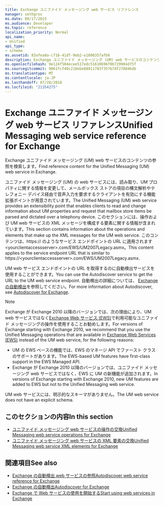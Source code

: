 ```yaml
---
title: Exchange ユニファイド メッセージング web サービス リファレンス
manager: sethgros
ms.date: 09/17/2015
ms.audience: Developer
ms.topic: reference
localization_priority: Normal
api_name:
- Unified
api_type:
- schema
ms.assetid: 83afea8a-c716-41df-9eb2-e1000357afb6
description: Exchange ユニファイド メッセージング (UM) web サービスのコンテンツの参照を検索します。
ms.openlocfilehash: 9e124f504ecee517edc51610696f06729904d75f
ms.sourcegitcommit: 9061fcf40c218ebe88911783f357b7df278846db
ms.translationtype: MT
ms.contentlocale: ja-JP
ms.lasthandoff: 07/28/2018
ms.locfileid: "21354275"
---
```

# <a name="unified-messaging-web-service-reference-for-exchange"></a><span data-ttu-id="d054f-103">Exchange ユニファイド メッセージング web サービス リファレンス</span><span class="sxs-lookup"><span data-stu-id="d054f-103">Unified Messaging web service reference for Exchange</span></span>

<span data-ttu-id="d054f-104">Exchange ユニファイド メッセージング (UM) web サービスのコンテンツの参照を検索します。</span><span class="sxs-lookup"><span data-stu-id="d054f-104">Find reference content for the Unified Messaging (UM) web service in Exchange.</span></span>
  
<span data-ttu-id="d054f-105">ユニファイド メッセージング (UM) の web サービスには、読み取り、UM プロパティに関する情報を変更して、メールボックス ストアの項目の構文解析やテレフォニー デバイス経由で音声入力を要求するクライアントを有効にする機能拡張ポイントが用意されています。</span><span class="sxs-lookup"><span data-stu-id="d054f-105">The Unified Messaging (UM) web service provides an extensibility point that enables clients to read and change information about UM properties and request that mailbox store items be parsed and dictated over a telephony device.</span></span> <span data-ttu-id="d054f-106">このセクションには、操作および UM web サービスの XML メッセージを構成する要素に関する情報が含まれています。</span><span class="sxs-lookup"><span data-stu-id="d054f-106">This section contains information about the operations and elements that make up the XML messages for the UM web service.</span></span> <span data-ttu-id="d054f-107">このコンテンツは、https:// のようなサービス エンドポイントの URL に適用されます\<yourclientaccessserver\>.com/EWS/UM2007Legacy.asmx。</span><span class="sxs-lookup"><span data-stu-id="d054f-107">This content applies to the service endpoint URL that is similar to https://\<yourclientaccessserver\>.com/EWS/UM2007Legacy.asmx.</span></span> 
  
<span data-ttu-id="d054f-108">UM web サービス エンドポイントの URL を取得するのに自動検出サービスを使用することができます。</span><span class="sxs-lookup"><span data-stu-id="d054f-108">You can use the Autodiscover service to get the URL to the UM web service endpoint.</span></span> <span data-ttu-id="d054f-109">自動検出の詳細については、 [Exchange の自動検出](../exchange-web-services/autodiscover-for-exchange.md)を参照してください。</span><span class="sxs-lookup"><span data-stu-id="d054f-109">For more information about Autodiscover, see [Autodiscover for Exchange](../exchange-web-services/autodiscover-for-exchange.md).</span></span>
  
> [!NOTE]
>  <span data-ttu-id="d054f-110">Exchange が Exchange 2010 以降のバージョンでは、次の理由により、UM web サービスではなく[Exchange Web サービス (EWS)](http://msdn.microsoft.com/library/60285497-0c4e-4e51-84e1-34dd6d89a5d8%28Office.15%29.aspx)で利用可能なユニファイド メッセージングの操作を使用することお勧めします。</span><span class="sxs-lookup"><span data-stu-id="d054f-110">For versions of Exchange starting with Exchange 2010, we recommend that you use the Unified Messaging operations that are available in [Exchange Web Services (EWS)](http://msdn.microsoft.com/library/60285497-0c4e-4e51-84e1-34dd6d89a5d8%28Office.15%29.aspx) instead of the UM web service, for the following reasons:</span></span> 
> - <span data-ttu-id="d054f-111">UM の EWS ベースの機能では、EWS のマネージ API でファースト クラスのサポートがあります。</span><span class="sxs-lookup"><span data-stu-id="d054f-111">The EWS-based UM features have first-class support in the EWS Managed API.</span></span> 
> - <span data-ttu-id="d054f-112">Exchange が Exchange 2010 以降のバージョンでは、ユニファイド メッセージング web サービスではなく、EWS に UM の新機能が追加されます。</span><span class="sxs-lookup"><span data-stu-id="d054f-112">In versions of Exchange starting with Exchange 2010, new UM features are added to EWS but not to the Unified Messaging web service.</span></span> 
  
<span data-ttu-id="d054f-113">UM web サービスには、明示的なスキーマがありません。</span><span class="sxs-lookup"><span data-stu-id="d054f-113">The UM web service does not have an explicit schema.</span></span>
  
## <a name="in-this-section"></a><span data-ttu-id="d054f-114">このセクションの内容</span><span class="sxs-lookup"><span data-stu-id="d054f-114">In this section</span></span>
<span data-ttu-id="d054f-115"><a name="bk_InThisSection"> </a></span><span class="sxs-lookup"><span data-stu-id="d054f-115"></span></span>

- [<span data-ttu-id="d054f-116">ユニファイド メッセージング web サービスの操作の交換</span><span class="sxs-lookup"><span data-stu-id="d054f-116">Unified Messaging web service operations for Exchange</span></span>](unified-messaging-web-service-operations-for-exchange.md)   
- [<span data-ttu-id="d054f-117">ユニファイド メッセージング web サービスの XML 要素の交換</span><span class="sxs-lookup"><span data-stu-id="d054f-117">Unified Messaging web service XML elements for Exchange</span></span>](unified-messaging-web-service-xml-elements-for-exchange.md)
    
## <a name="see-also"></a><span data-ttu-id="d054f-118">関連項目</span><span class="sxs-lookup"><span data-stu-id="d054f-118">See also</span></span>

- [<span data-ttu-id="d054f-119">Exchange の自動検出 web サービスの参照</span><span class="sxs-lookup"><span data-stu-id="d054f-119">Autodiscover web service reference for Exchange</span></span>](autodiscover-web-service-reference-for-exchange.md)
- [<span data-ttu-id="d054f-120">Exchange の自動検出</span><span class="sxs-lookup"><span data-stu-id="d054f-120">Autodiscover for Exchange</span></span>](../exchange-web-services/autodiscover-for-exchange.md)
- [<span data-ttu-id="d054f-121">Exchange で Web サービスの使用を開始する</span><span class="sxs-lookup"><span data-stu-id="d054f-121">Start using web services in Exchange</span></span>](../exchange-web-services/start-using-web-services-in-exchange.md)
    

